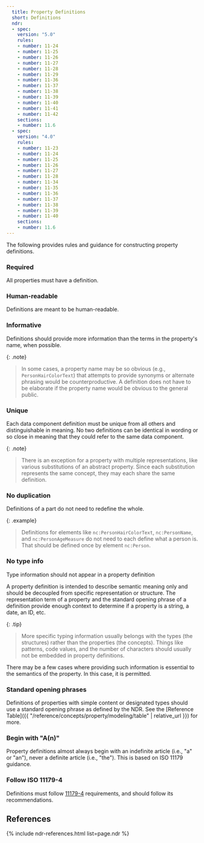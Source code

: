 ```yaml
---
  title: Property Definitions
  short: Definitions
  ndr:
  - spec:
    version: "5.0"
    rules:
    - number: 11-24
    - number: 11-25
    - number: 11-26
    - number: 11-27
    - number: 11-28
    - number: 11-29
    - number: 11-36
    - number: 11-37
    - number: 11-38
    - number: 11-39
    - number: 11-40
    - number: 11-41
    - number: 11-42
    sections:
    - number: 11.6
  - spec:
    version: "4.0"
    rules:
    - number: 11-23
    - number: 11-24
    - number: 11-25
    - number: 11-26
    - number: 11-27
    - number: 11-28
    - number: 11-34
    - number: 11-35
    - number: 11-36
    - number: 11-37
    - number: 11-38
    - number: 11-39
    - number: 11-40
    sections:
    - number: 11.6
---
```


The following provides rules and guidance for constructing property definitions.

### Required

All properties must have a definition.

### Human-readable

Definitions are meant to be human-readable.

### Informative

Definitions should provide more information than the terms in the property's name, when possible.

{: .note}
> In some cases, a property name may be so obvious (e.g., `PersonHairColorText`) that attempts to provide synonyms or alternate phrasing would be counterproductive.  A definition does not have to be elaborate if the property name would be obvious to the general public.

### Unique

Each data component definition must be unique from all others and distinguishable in meaning.  No two definitions can be identical in wording or so close in meaning that they could refer to the same data component.

{: .note}
> There is an exception for a property with multiple representations, like various substitutions of an abstract property.  Since each substitution represents the same concept, they may each share the same definition.

### No duplication

Definitions of a part do not need to redefine the whole.

{: .example}
> Definitions for elements like `nc:PersonHairColorText`, `nc:PersonName`, and `nc:PersonAgeMeasure` do not need to each define what a person is.  That should be defined once by element `nc:Person`.

### No type info

Type information should not appear in a property definition

A property definition is intended to describe semantic meaning only and should be decoupled from specific representation or structure.  The representation term of a property and the standard opening phrase of a definition provide enough context to determine if a property is a string, a date, an ID, etc.

{: .tip}
> More specific typing information usually belongs with the types (the structures) rather than the properties (the concepts).  Things like patterns, code values, and the number of characters should usually not be embedded in property definitions.

There may be a few cases where providing such information is essential to the semantics of the property.  In this case, it is permitted.

### Standard opening phrases

Definitions of properties with simple content or designated types should use a standard opening phrase as defined by the NDR.
See the [Reference Table]({{ "/reference/concepts/property/modeling/table" | relative_url }}) for more.

### Begin with "A(n)"

Property definitions almost always begin with an indefinite article (i.e., "a" or "an"), never a definite article (i.e., "the").  This is based on ISO 11179 guidance.

### Follow ISO 11179-4

Definitions must follow [11179-4](http://metadata-standards.org/11179/) requirements, and should follow its recommendations.

## References

{% include ndr-references.html list=page.ndr %}
